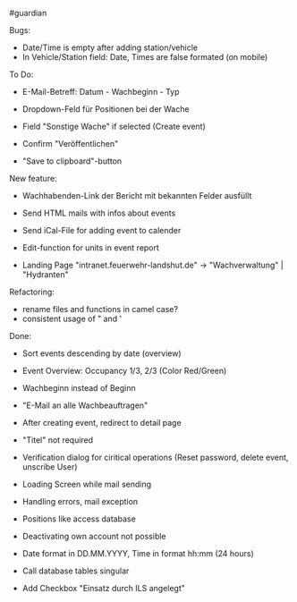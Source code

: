 #guardian

Bugs:

- Date/Time is empty after adding station/vehicle
- In Vehicle/Station field: Date, Times are false formated (on mobile)


To Do: 

- E-Mail-Betreff: Datum - Wachbeginn - Typ

- Dropdown-Feld für Positionen bei der Wache

- Field "Sonstige Wache" if selected (Create event)

- Confirm "Veröffentlichen"

- "Save to clipboard"-button 

New feature:

- Wachhabenden-Link der Bericht mit bekannten Felder ausfüllt

- Send HTML mails with infos about events
- Send iCal-File for adding event to calender

- Edit-function for units in event report

- Landing Page "intranet.feuerwehr-landshut.de" -> "Wachverwaltung" | "Hydranten"

Refactoring: 

- rename files and functions in camel case?
- consistent usage of " and '

Done: 

- Sort events descending by date (overview)
- Event Overview: Occupancy 1/3, 2/3 (Color Red/Green)
- Wachbeginn instead of Beginn
- "E-Mail an alle Wachbeauftragen"
- After creating event, redirect to detail page
- "Titel" not required

- Verification dialog for ciritical operations
	(Reset password, delete event, unscribe User)
- Loading Screen while mail sending
- Handling errors, mail exception
- Positions like access database
- Deactivating own account not possible
- Date format in DD.MM.YYYY, Time in format hh:mm (24 hours)
- Call database tables singular
- Add Checkbox "Einsatz durch ILS angelegt"
